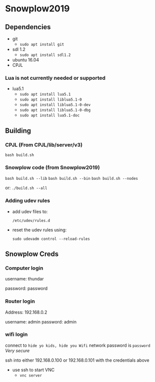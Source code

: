 # Snowplow2019

## Dependencies

- git
  - `sudo apt install git`
- sdl 1.2
  - `sudo apt install sdl1.2`
- ubuntu 16.04
- CPJL

### Lua is not currently needed or supported

- lua5.1
  - `sudo apt install lua5.1`
  - `sudo apt install liblua5.1-0`
  - `sudo apt install liblua5.1-0-dev`
  - `sudo apt install liblua5.1-0-dbg`
  - `sudo apt install lua5.1-doc`

## Building

### CPJL (From CPJL/lib/server/v3)

`bash build.sh`

### Snowplow code (from Snowplow2019)

`bash build.sh --lib`
`bash build.sh --bin`
`bash build.sh --nodes`

or:
`./build.sh --all`

### Adding udev rules

- add udev files to:

    `/etc/udev/rules.d`

- reset the udev rules using:

    `sudo udevadm control --reload-rules`

## Snowplow Creds

### Computer login

username: thundar

password: password

### Router login

Address: 192.168.0.2

username: admin
password: admin

### wifi login

connect to `hide yo kids, hide you Wifi` network
password is `password` *Very secure*

ssh into either 192.168.0.100 or 192.168.0.101 with the credentials above

- use ssh to start VNC
    - `vnc server`
